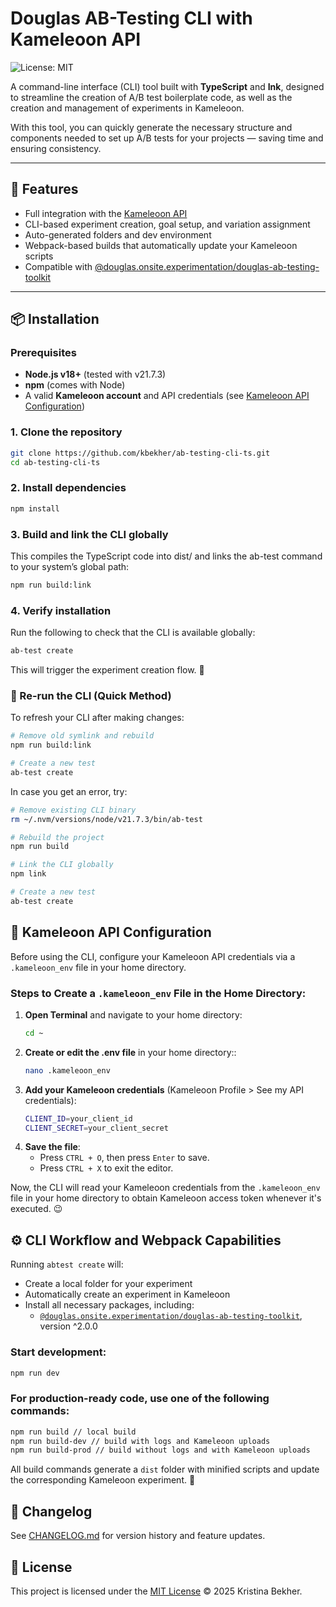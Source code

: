 # Douglas AB-Testing CLI with Kameleoon API

![License: MIT](https://img.shields.io/badge/License-MIT-yellow.svg)

A command-line interface (CLI) tool built with **TypeScript** and **Ink**, designed to streamline the creation of A/B test boilerplate code, as well as the creation and management of experiments in Kameleoon.

With this tool, you can quickly generate the necessary structure and components needed to set up A/B tests for your projects — saving time and ensuring consistency.

---

## 🚀 Features

- Full integration with the [Kameleoon API](https://developers.kameleoon.com/)
- CLI-based experiment creation, goal setup, and variation assignment
- Auto-generated folders and dev environment
- Webpack-based builds that automatically update your Kameleoon scripts
- Compatible with [@douglas.onsite.experimentation/douglas-ab-testing-toolkit](https://www.npmjs.com/package/@douglas.onsite.experimentation/douglas-ab-testing-toolkit)

---

## 📦 Installation

### Prerequisites
- **Node.js v18+** (tested with v21.7.3)
- **npm** (comes with Node)
- A valid **Kameleoon account** and API credentials (see [Kameleoon API Configuration](#-kameleoon-api-configuration))


### 1. Clone the repository

```bash
git clone https://github.com/kbekher/ab-testing-cli-ts.git
cd ab-testing-cli-ts
```

### 2. Install dependencies

```bash
npm install
```

### 3. Build and link the CLI globally

This compiles the TypeScript code into dist/ and links the ab-test command to your system’s global path:

```bash
npm run build:link
```

### 4. Verify installation

Run the following to check that the CLI is available globally:

```bash
ab-test create
```

This will trigger the experiment creation flow. 🚀

### 🚀 Re-run the CLI (Quick Method)

To refresh your CLI after making changes:

```bash
# Remove old symlink and rebuild
npm run build:link

# Create a new test
ab-test create
```

In case you get an error, try: 

```bash
# Remove existing CLI binary
rm ~/.nvm/versions/node/v21.7.3/bin/ab-test

# Rebuild the project
npm run build

# Link the CLI globally
npm link

# Create a new test
ab-test create
```

## 🔐 Kameleoon API Configuration

Before using the CLI, configure your Kameleoon API credentials via a `.kameleoon_env` file in your home directory.

### Steps to Create a `.kameleoon_env` File in the Home Directory:

1. **Open Terminal** and navigate to your home directory:
   ```bash
   cd ~

2. **Create or edit the .env file** in your home directory::
   ```bash
   nano .kameleoon_env

3. **Add your Kameleoon credentials** (Kameleoon Profile > See my API credentials):
   ```bash
   CLIENT_ID=your_client_id
   CLIENT_SECRET=your_client_secret

4. **Save the file**:
   - Press `CTRL + O`, then press `Enter` to save.
   - Press `CTRL + X` to exit the editor.

Now, the CLI will read your Kameleoon credentials from the `.kameleoon_env` file in your home directory to obtain Kameleoon access token whenever it's executed. 😉


## ⚙️ CLI Workflow and Webpack Capabilities

Running `abtest create` will:
   * Create a local folder for your experiment
   * Automatically create an experiment in Kameleoon
   * Install all necessary packages, including:
      * [`@douglas.onsite.experimentation/douglas-ab-testing-toolkit`](https://www.npmjs.com/package/@douglas.onsite.experimentation/douglas-ab-testing-toolkit), version ^2.0.0


### Start development:
```bash
npm run dev
```
### For production-ready code, use one of the following commands:
```bash
npm run build // local build
npm run build-dev // build with logs and Kameleoon uploads
npm run build-prod // build without logs and with Kameleoon uploads
```

All build commands generate a `dist` folder with minified scripts and update the corresponding Kameleoon experiment. 🚀


## 📝 Changelog

See [CHANGELOG.md](./CHANGELOG.md) for version history and feature updates.

## 📄 License

This project is licensed under the [MIT License](./LICENSE) © 2025 Kristina Bekher.